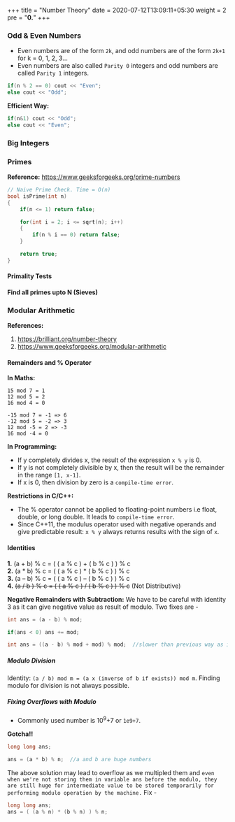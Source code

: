 +++
title = "Number Theory"
date =  2020-07-12T13:09:11+05:30
weight = 2
pre = "<b>0.</b>"
+++

### Odd & Even Numbers
- Even numbers are of the form `2k`, and odd numbers are of the form `2k+1` for k = 0, 1, 2, 3...
- Even numbers are also called `Parity 0` integers and odd numbers are called `Parity 1` integers. 

```cpp
if(n % 2 == 0) cout << "Even";
else cout << "Odd";
```

**Efficient Way:**

```cpp
if(n&1) cout << "Odd";
else cout << "Even";
```

### Big Integers

### Primes

**Reference:** https://www.geeksforgeeks.org/prime-numbers

```cpp
// Naive Prime Check. Time = O(n)
bool isPrime(int n)
{
	if(n <= 1) return false;

	for(int i = 2; i <= sqrt(n); i++)
	{
		if(n % i == 0) return false;
	}

	return true;
}
```

#### Primality Tests

#### Find all primes upto N (Sieves)

### Modular Arithmetic

**References:** <br>
1. https://brilliant.org/number-theory <br>
2. https://www.geeksforgeeks.org/modular-arithmetic


#### Remainders and % Operator
**In Maths:**

```
15 mod 7 = 1
12 mod 5 = 2
16 mod 4 = 0

-15 mod 7 = -1 => 6
-12 mod 5 = -2 => 3
12 mod -5 = 2 => -3
16 mod -4 = 0
```

**In Programming:**

- If y completely divides x, the result of the expression `x % y` is 0.
- If y is not completely divisible by x, then the result will be the remainder in the range `[1, x-1]`.
- If x is 0, then division by zero is a `compile-time error`.

**Restrictions in C/C++:**

- The % operator cannot be applied to floating-point numbers i.e float, double, or long double. It leads to `compile-time error`.
- Since C++11, the modulus operator used with negative operands and give predictable result: `x % y` always returns results with the sign of `x`.

#### Identities
**1.** (a + b) % c = ( ( a % c ) + ( b % c ) ) % c <br>
**2.** (a * b) % c = ( ( a % c ) * ( b % c ) ) % c <br>
**3.** (a – b) % c = ( ( a % c ) – ( b % c ) ) % c <br>
**4.** ~~(a / b ) % c = ( ( a % c ) / ( b % c ) ) % c~~ (Not Distributive)

**Negative Remainders with Subtraction:** We have to be careful with identity 3 as it can give negative value as result of modulo. Two fixes are - 

```cpp
int ans = (a - b) % mod;

if(ans < 0) ans += mod;
```

```cpp
int ans = ((a - b) % mod + mod) % mod;	//slower than previous way as it increases mod operations
```

##### Modulo Division
Identity: `(a / b) mod m = (a x (inverse of b if exists)) mod m`. Finding modulo for division is not always possible.

##### Fixing Overflows with Modulo
- Commonly used number is 10<sup>9</sup>+7 or `1e9+7`.

**Gotcha!!**

```cpp
long long ans;

ans = (a * b) % n;  //a and b are huge numbers
```

The above solution may lead to overflow as we multipled them and `even when we're not storing them in variable ans before the modulo, they are still huge for intermediate value to be stored temporarily for performing modulo operation by the machine.` Fix - 

```cpp
long long ans;
ans = ( (a % n) * (b % n) ) % n;
```

